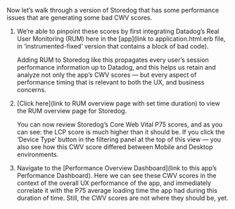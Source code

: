 Now let’s walk through a version of Storedog that has some performance issues that are generating some bad CWV scores.

1. We’re able to pinpoint these scores by first integrating Datadog’s Real User Monitoring (RUM) here in the [app](link to application.html.erb file, in ‘instrumented-fixed’ version that contains a block of bad code).

    Adding RUM to Storedog like this propagates every user’s session performance information up to Datadog, and this helps us retain and analyze not only the app’s CWV scores –– but every aspect of performance timing that is relevant to both the UX, and business concerns.

2. [Click here](link to RUM overview page with set time duration) to view the RUM overview page for Storedog.

    You can now review Storedog’s Core Web Vital P75 scores, and as you can see: the LCP score is much higher than it should be. If you click the ‘Device Type’ button in the filtering panel at the top of this view –– you also see how this CWV score differed between Mobile and Desktop environments.

3. Navigate to the [Performance Overview Dashboard](link to this app’s Performance Dashboard). Here we can see these CWV scores in the context of the overall UX performance of the app, and immediately correlate it with the P75 average loading time the app had during this duration of time. Still, the CWV scores are not where they should be, yet.

